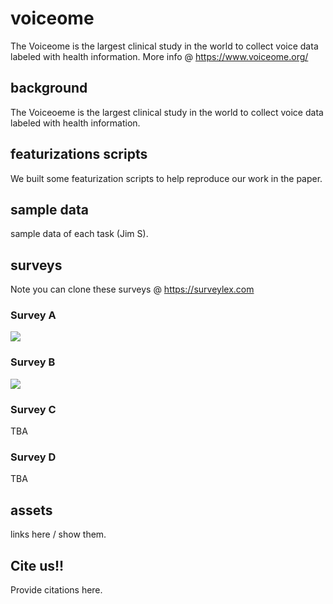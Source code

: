 # voiceome
The Voiceome is the largest clinical study in the world to collect voice data labeled with health information. More info @ https://www.voiceome.org/

## background
The Voiceoeme is the largest clinical study in the world to collect voice data labeled with health information.

## featurizations scripts
We built some featurization scripts to help reproduce our work in the paper.

## sample data
sample data of each task (Jim S).

## surveys 
Note you can clone these surveys @ https://surveylex.com

### Survey A
![](https://github.com/jim-schwoebel/voiceome/blob/main/assets/images/A/A.gif)
### Survey B
![](https://github.com/jim-schwoebel/voiceome/blob/main/assets/images/B/B.gif)
### Survey C
TBA
### Survey D
TBA 

## assets
links here / show them.

## Cite us!!
Provide citations here.
